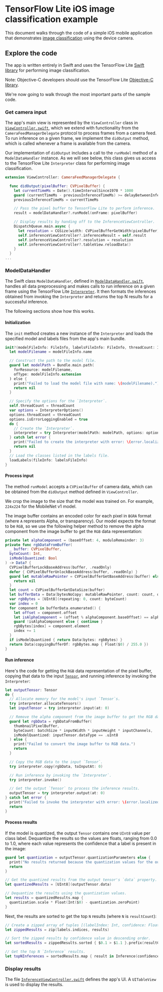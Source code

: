 # TensorFlow Lite iOS image classification example

This document walks through the code of a simple iOS mobile application that
demonstrates [image classification](https://www.tensorflow.org/lite/models/image_classification/overview) using the device camera.

## Explore the code

The app is written entirely in Swift and uses the TensorFlow Lite
[Swift library](https://github.com/tensorflow/tensorflow/tree/master/tensorflow/lite/experimental/swift)
for performing image classification.

Note: Objective-C developers should use the TensorFlow Lite
[Objective-C library](https://github.com/tensorflow/tensorflow/tree/master/tensorflow/lite/experimental/objc).

We're now going to walk through the most important parts of the sample code.

### Get camera input

The app's main view is represented by the `ViewController` class in
[`ViewController.swift`](https://github.com/tensorflow/examples/tree/master/lite/examples/image_classification/ios/ImageClassification/ViewControllers/ViewController.swift),
which we extend with functionality from the `CameraFeedManagerDelegate` protocol
to process frames from a camera feed. To run inference on a given frame, we
implement the `didOutput` method, which is called whenever a frame is available
from the camera.

Our implementation of `didOutput` includes a call to the `runModel` method of a
`ModelDataHandler` instance. As we will see below, this class gives us access to
the TensorFlow Lite `Interpreter` class for performing image classification.

```swift
extension ViewController: CameraFeedManagerDelegate {

  func didOutput(pixelBuffer: CVPixelBuffer) {
    let currentTimeMs = Date().timeIntervalSince1970 * 1000
    guard (currentTimeMs - previousInferenceTimeMs) >= delayBetweenInferencesMs else { return }
    previousInferenceTimeMs = currentTimeMs

    // Pass the pixel buffer to TensorFlow Lite to perform inference.
    result = modelDataHandler?.runModel(onFrame: pixelBuffer)

    // Display results by handing off to the InferenceViewController.
    DispatchQueue.main.async {
      let resolution = CGSize(width: CVPixelBufferGetWidth(pixelBuffer), height: CVPixelBufferGetHeight(pixelBuffer))
      self.inferenceViewController?.inferenceResult = self.result
      self.inferenceViewController?.resolution = resolution
      self.inferenceViewController?.tableView.reloadData()
    }
  }
...
```

### ModelDataHandler

The Swift class `ModelDataHandler`, defined in
[`ModelDataHandler.swift`](https://github.com/tensorflow/examples/tree/master/lite/examples/image_classification/ios/ImageClassification/ModelDataHandler/ModelDataHandler.swift),
handles all data preprocessing and makes calls to run inference on a given frame
using the TensorFlow Lite [`Interpreter`](https://github.com/tensorflow/tensorflow/blob/master/tensorflow/lite/experimental/swift/Sources/Interpreter.swift).
It then formats the inferences obtained from invoking the `Interpreter` and
returns the top N results for a successful inference.

The following sections show how this works.

#### Initialization

The `init` method creates a new instance of the `Interpreter` and loads the
specified model and labels files from the app's main bundle.

```swift
init?(modelFileInfo: FileInfo, labelsFileInfo: FileInfo, threadCount: Int = 1) {
  let modelFilename = modelFileInfo.name

  // Construct the path to the model file.
  guard let modelPath = Bundle.main.path(
    forResource: modelFilename,
    ofType: modelFileInfo.extension
  ) else {
    print("Failed to load the model file with name: \(modelFilename).")
    return nil
  }

  // Specify the options for the `Interpreter`.
  self.threadCount = threadCount
  var options = InterpreterOptions()
  options.threadCount = threadCount
  options.isErrorLoggingEnabled = true
  do {
    // Create the `Interpreter`.
    interpreter = try Interpreter(modelPath: modelPath, options: options)
  } catch let error {
    print("Failed to create the interpreter with error: \(error.localizedDescription)")
    return nil
  }
  // Load the classes listed in the labels file.
  loadLabels(fileInfo: labelsFileInfo)
}
```

#### Process input

The method `runModel` accepts a `CVPixelBuffer` of camera data, which can be
obtained from the `didOutput` method defined in `ViewController`.

We crop the image to the size that the model was trained on. For example,
`224x224` for the MobileNet v1 model.

The image buffer contains an encoded color for each pixel in `BGRA` format
(where `A` represents Alpha, or transparency). Our model expects the format to
be `RGB`, so we use the following helper method to remove the alpha component
from the image buffer to get the `RGB` data representation:

```swift
private let alphaComponent = (baseOffset: 4, moduloRemainder: 3)
private func rgbDataFromBuffer(
  _ buffer: CVPixelBuffer,
  byteCount: Int,
  isModelQuantized: Bool
) -> Data? {
  CVPixelBufferLockBaseAddress(buffer, .readOnly)
  defer { CVPixelBufferUnlockBaseAddress(buffer, .readOnly) }
  guard let mutableRawPointer = CVPixelBufferGetBaseAddress(buffer) else {
    return nil
  }
  let count = CVPixelBufferGetDataSize(buffer)
  let bufferData = Data(bytesNoCopy: mutableRawPointer, count: count, deallocator: .none)
  var rgbBytes = [UInt8](repeating: 0, count: byteCount)
  var index = 0
  for component in bufferData.enumerated() {
    let offset = component.offset
    let isAlphaComponent = (offset % alphaComponent.baseOffset) == alphaComponent.moduloRemainder
    guard !isAlphaComponent else { continue }
    rgbBytes[index] = component.element
    index += 1
  }
  if isModelQuantized { return Data(bytes: rgbBytes) }
  return Data(copyingBufferOf: rgbBytes.map { Float($0) / 255.0 })
}
```

#### Run inference

Here's the code for getting the `RGB` data representation of the pixel buffer,
copying that data to the input
[`Tensor`](https://github.com/tensorflow/tensorflow/blob/master/tensorflow/lite/experimental/swift/Sources/Tensor.swift),
and running inference by invoking the `Interpreter`:

```swift
let outputTensor: Tensor
do {
  // Allocate memory for the model's input `Tensor`s.
  try interpreter.allocateTensors()
  let inputTensor = try interpreter.input(at: 0)

  // Remove the alpha component from the image buffer to get the RGB data.
  guard let rgbData = rgbDataFromBuffer(
    thumbnailPixelBuffer,
    byteCount: batchSize * inputWidth * inputHeight * inputChannels,
    isModelQuantized: inputTensor.dataType == .uInt8
  ) else {
    print("Failed to convert the image buffer to RGB data.")
    return
  }

  // Copy the RGB data to the input `Tensor`.
  try interpreter.copy(rgbData, toInputAt: 0)

  // Run inference by invoking the `Interpreter`.
  try interpreter.invoke()

  // Get the output `Tensor` to process the inference results.
  outputTensor = try interpreter.output(at: 0)
} catch let error {
  print("Failed to invoke the interpreter with error: \(error.localizedDescription)")
  return
}
```

#### Process results

If the model is quantized, the output `Tensor` contains one `UInt8` value per
class label. Dequantize the results so the values are floats, ranging from 0.0
to 1.0, where each value represents the confidence that a label is present in
the image:

```swift
guard let quantization = outputTensor.quantizationParameters else {
  print("No results returned because the quantization values for the output tensor are nil.")
  return
}

// Get the quantized results from the output tensor's `data` property.
let quantizedResults = [UInt8](outputTensor.data)

// Dequantize the results using the quantization values.
let results = quantizedResults.map {
  quantization.scale * Float(Int($0) - quantization.zeroPoint)
}
```

Next, the results are sorted to get the top `N` results (where `N` is
`resultCount`):

```swift
// Create a zipped array of tuples [(labelIndex: Int, confidence: Float)].
let zippedResults = zip(labels.indices, results)

// Sort the zipped results by confidence value in descending order.
let sortedResults = zippedResults.sorted { $0.1 > $1.1 }.prefix(resultCount)

// Get the top N `Inference` results.
let topNInferences = sortedResults.map { result in Inference(confidence: result.1, label: labels[result.0]) }
```

### Display results

The file
[`InferenceViewController.swift`](https://github.com/tensorflow/examples/tree/master/lite/examples/image_classification/ios/ImageClassification/ViewControllers/InferenceViewController.swift)
defines the app's UI. A `UITableView` is used to display the results.
